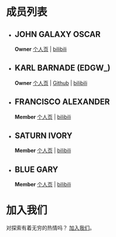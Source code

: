 # 成员列表
 - ## JOHN GALAXY OSCAR  
    **Owner** [个人页](./john_oscar) | [bilibili](https://space.bilibili.com/478867585)
    
 - ## KARL BARNADE (EDGW_)  
    **Owner** [个人页](./members/edgw_) | [Github](https://github.com/EDGW) | [bilibili](https://space.bilibili.com/484700445)

 - ## FRANCISCO ALEXANDER
    **Member** [个人页](./members/alexander) | [bilibili](https://space.bilibili.com/480709176)

 - ## SATURN IVORY
    **Member** [个人页](./members/saturn) | [bilibili](https://space.bilibili.com/293732476)

 - ## BLUE GARY
    **Member** [个人页](./members/blue_gary) | [bilibili](https://space.bilibili.com/439014900)

# 加入我们
对探索有着无穷的热情吗？ [加入我们](./join)。

